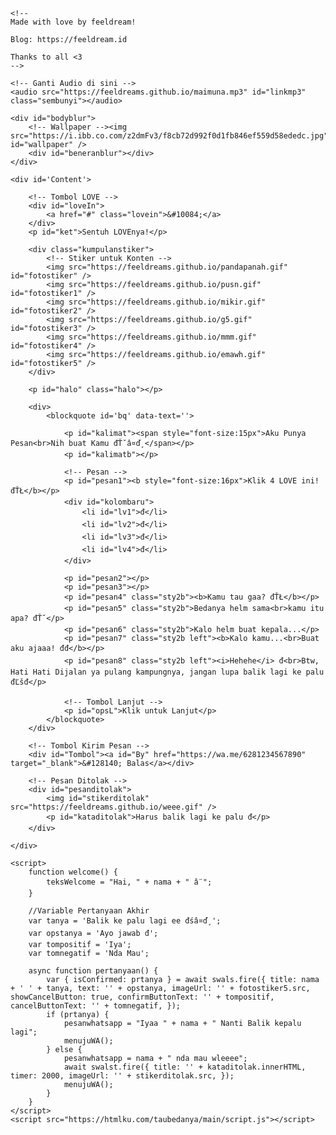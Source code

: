<!DOCTYPE html>
<html>
<meta charset='UTF-8' />
<meta content='width=device-width, initial-scale=1, user-scalable=1, minimum-scale=1, maximum-scale=5' name='viewport' />
<meta content='IE=edge' http-equiv='X-UA-Compatible' />

<link rel="preconnect" href="https://fonts.googleapis.com">
<link rel="preconnect" href="https://fonts.gstatic.com" crossorigin>
<link href="https://fonts.googleapis.com/css2?family=Shippori+Antique:wght@400;500;700&display=swap" rel="stylesheet">
<link href="https://fonts.googleapis.com/css2?family=Dancing+Script&display=swap" rel="stylesheet">

<script src="https://cdn.jsdelivr.net/npm/sweetalert2@11.0.19/dist/sweetalert2.all.min.js"></script><script src="https://unpkg.com/typeit@8.7.0/dist/index.umd.js"></script><script src="https://kit.fontawesome.com/4f3ce16e3e.js" crossorigin="anonymous"></script><link rel="stylesheet" href="https://htmlku.com/taubedanya/main/styles.css">

<head>
    <title>S.id/taubedanya - Script HTML buat Kamu</title>
    <meta name="description" content="Feeldream Coding">

    <!-- 
    Made with love by feeldream!

    Blog: https://feeldream.id

    Thanks to all <3
    -->
</head>

<body>

    <!-- Ganti Audio di sini -->
    <audio src="https://feeldreams.github.io/maimuna.mp3" id="linkmp3" class="sembunyi"></audio>

    <div id="bodyblur">
        <!-- Wallpaper --><img src="https://i.ibb.co.com/z2dmFv3/f8cb72d992f0d1fb846ef559d58ededc.jpg" id="wallpaper" />
        <div id="beneranblur"></div>
    </div>

    <div id='Content'>

        <!-- Tombol LOVE -->
        <div id="loveIn">
            <a href="#" class="lovein">&#10084;</a>
        </div>
        <p id="ket">Sentuh LOVEnya!</p>

        <div class="kumpulanstiker">
            <!-- Stiker untuk Konten -->
            <img src="https://feeldreams.github.io/pandapanah.gif" id="fotostiker" />
            <img src="https://feeldreams.github.io/pusn.gif" id="fotostiker1" />
            <img src="https://feeldreams.github.io/mikir.gif" id="fotostiker2" />
            <img src="https://feeldreams.github.io/g5.gif" id="fotostiker3" />
            <img src="https://feeldreams.github.io/mmm.gif" id="fotostiker4" />
            <img src="https://feeldreams.github.io/emawh.gif" id="fotostiker5" />
        </div>

        <p id="halo" class="halo"></p>

        <div>
            <blockquote id='bq' data-text=''>

                <p id="kalimat"><span style="font-size:15px">Aku Punya Pesan<br>Nih buat Kamu đŤ˘â¤ď¸</span></p>
                <p id="kalimatb"></p>

                <!-- Pesan -->
                <p id="pesan1"><b style="font-size:16px">Klik 4 LOVE ini! đŤŁ</b></p>
                <div id="kolombaru">
                    <li id="lv1">đ</li>
                    <li id="lv2">đ</li>
                    <li id="lv3">đ</li>
                    <li id="lv4">đ</li>
                </div>

                <p id="pesan2"></p>
                <p id="pesan3"></p>
                <p id="pesan4" class="sty2b"><b>Kamu tau gaa? đŤŁ</b></p>
                <p id="pesan5" class="sty2b">Bedanya helm sama<br>kamu itu apa? đŤ˘</p>
                <p id="pesan6" class="sty2b">Kalo helm buat kepala...</p>
                <p id="pesan7" class="sty2b left"><b>Kalo kamu...<br>Buat aku ajaaa! đđ</b></p>
                <p id="pesan8" class="sty2b left"><i>Hehehe</i> đ<br>Btw, Hati Hati Dijalan ya pulang kampungnya, jangan lupa balik lagi ke palu đĽšđ</p>

                <!-- Tombol Lanjut -->
                <p id="opsL">Klik untuk Lanjut</p>
            </blockquote>
        </div>

        <!-- Tombol Kirim Pesan -->
        <div id="Tombol"><a id="By" href="https://wa.me/6281234567890" target="_blank">&#128140; Balas</a></div>

        <!-- Pesan Ditolak -->
        <div id="pesanditolak">
            <img id="stikerditolak" src="https://feeldreams.github.io/weee.gif" />
            <p id="kataditolak">Harus balik lagi ke palu đ</p>
        </div>

    </div>

    <script>
        function welcome() {
            teksWelcome = "Hai, " + nama + " â¨";
        }

        //Variable Pertanyaan Akhir
        var tanya = 'Balik ke palu lagi ee đśâ¤ď¸';
        var opstanya = 'Ayo jawab đ';
        var tompositif = 'Iya';
        var tomnegatif = 'Nda Mau';

        async function pertanyaan() {
            var { isConfirmed: prtanya } = await swals.fire({ title: nama + ' ' + tanya, text: '' + opstanya, imageUrl: '' + fotostiker5.src, showCancelButton: true, confirmButtonText: '' + tompositif, cancelButtonText: '' + tomnegatif, });
            if (prtanya) {
                pesanwhatsapp = "Iyaa " + nama + " Nanti Balik kepalu lagi";
                menujuWA();
            } else {
                pesanwhatsapp = nama + " nda mau wleeee";
                await swalst.fire({ title: '' + kataditolak.innerHTML, timer: 2000, imageUrl: '' + stikerditolak.src, });
                menujuWA();
            }
        }
    </script>
    <script src="https://htmlku.com/taubedanya/main/script.js"></script>

</body>
</html>
